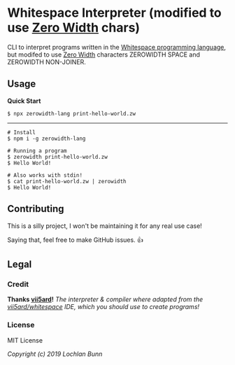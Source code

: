 # Whitespace Interpreter (modified to use [Zero Width](https://en.wikipedia.org/wiki/Zero_width) chars)

CLI to interpret programs written in the [Whitespace programming language](http://compsoc.dur.ac.uk/whitespace/), but modifed to use [Zero Width](https://en.wikipedia.org/wiki/Zero_width) characters ZEROWIDTH SPACE and ZEROWIDTH NON-JOINER.

## Usage

**Quick Start**

```shell
$ npx zerowidth-lang print-hello-world.zw
```

---

```shell
# Install
$ npm i -g zerowidth-lang

# Running a program
$ zerowidth print-hello-world.zw
$ Hello World!

# Also works with stdin!
$ cat print-hello-world.zw | zerowidth
$ Hello World!
```

## Contributing

This is a silly project, I won't be maintaining it for any real use case!

Saying that, feel free to make GitHub issues. 👍

## Legal

### Credit

**Thanks [vii5ard](https://github.com/vii5ard)!**
_The interpreter & compiler where adapted from the [vii5ard/whitespace](https://github.com/vii5ard/whitespace) IDE, which you should use to create programs!_

### License

MIT License

_Copyright (c) 2019 Lochlan Bunn_
